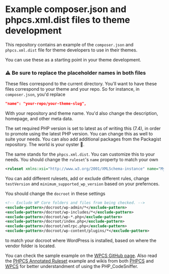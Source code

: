 # Example composer.json and phpcs.xml.dist files to theme development

This repository contains an example of the `composer.json` and `phpcs.xml.dist` file for theme developers to use in their themes.

You can use these as a starting point in your theme development.

### ⚠️ Be sure to replace the placeholder names in both files

These files correspond to the current directory. You'll want to have these files correspond to your theme and your repo. So for instance, in `composer.json`, you'd replace

```json
"name": "your-repo/your-theme-slug",
```

With your repository and theme name. You'd also change the description, homepage, and other meta data.

The set required PHP version is set to latest as of writing this (7.4), in order to promote using the latest PHP version. You can change this as well to suite your needs. You can also add additional packages from the Packagist repository. The world is your oyster 🙂.

The same stands for the `phpcs.xml.dist`. You can customize this to your needs. You should change the `ruleset`'s `name` property to match your own

```xml
<ruleset xmlns:xsi="http://www.w3.org/2001/XMLSchema-instance" name="My Theme Name Coding Standards" xsi:noNamespaceSchemaLocation="https://raw.githubusercontent.com/squizlabs/PHP_CodeSniffer/master/phpcs.xsd">
```

You can add different rulesets, add or exclude different rules, change `testVersion` and `minimum_supported_wp_version` based on your prefernces.

You should change the `docroot` in these settings

```xml
<!-- Exclude WP Core folders and files from being checked. -->
<exclude-pattern>/docroot/wp-admin/*</exclude-pattern>
<exclude-pattern>/docroot/wp-includes/*</exclude-pattern>
<exclude-pattern>/docroot/wp-*.php</exclude-pattern>
<exclude-pattern>/docroot/index.php</exclude-pattern>
<exclude-pattern>/docroot/xmlrpc.php</exclude-pattern>
<exclude-pattern>/docroot/wp-content/plugins/*</exclude-pattern>
```

to match your docroot where WordPress is installed, based on where the vendor folder is located.

You can check the sample example on the [WPCS GitHub page](https://github.com/WordPress/WordPress-Coding-Standards/blob/develop/phpcs.xml.dist.sample). Also read the [PHPCS Annotated Ruleset](https://github.com/squizlabs/PHP_CodeSniffer/wiki/Annotated-Ruleset) example and wikis from both [PHPCS](https://github.com/squizlabs/PHP_CodeSniffer/wiki) and [WPCS](https://github.com/WordPress/WordPress-Coding-Standards/wiki) for better understandment of using the PHP_CodeSniffer.
